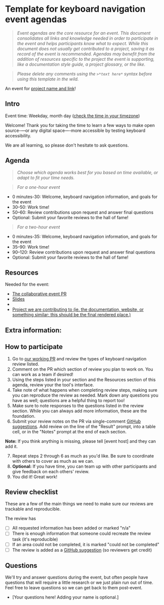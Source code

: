 # Template for keyboard navigation event agendas

> *Event agendas are the core resource for an event. This document consolidates all links and knowledge needed in order to participate in the event and helps participants know what to expect. While this document does not usually get contributed to a project, saving it as record of the event is recommended. Agendas may benefit from the addition of resources specific to the project the event is supporting, like a documentation style guide, a project glossary, or the like.*

> *Please delete any comments using the `>*text here*` syntax before using this template in the wild.*

An event for [project name and link]()!

## Intro

Event time: Weekday, month day ([check the time in your timezone](https://arewemeetingyet.com/))

Welcome! Thank you for taking the time to learn a few ways to make open source-—or any digital space—-more accessible by testing keyboard accessibility.

We are all learning, so please don't hesitate to ask questions.

## Agenda

> *Choose which agenda works best for you based on time available, or adapt to fit your time needs.*

> *For a one-hour event*

- 0 minutes-30: Welcome, keyboard navigation information, and goals for the event
- 30–50: Work time!
- 50–60: Review contributions upon request and answer final questions
- Optional: Submit your favorite reviews to the hall of fame! 

> *For a two-hour event*

- 0 minutes-35: Welcome, keyboard navigation information, and goals for the event
- 35–90: Work time!
- 90–120: Review contributions upon request and answer final questions
- Optional: Submit your favorite reviews to the hall of fame! 

## Resources

Needed for the event:
- [The collaborative event PR]()
- [Slides]()
- 
- [Project we are contributing to (ie. the documentation, website, or something similar; this should be the final rendered place.)]()

Extra information: 
- 

## How to participate

1. Go to [our working PR]() and review the types of keyboard navigation review listed.
2. Comment on the PR which section of review you plan to work on. You can work as a team if desired!
3. Using the steps listed in your section and the Resources section of this agenda, review your the tool's interface.
4. Take note of what happens when completing review steps, making sure you can reproduce the review as needed. Mark down any questions you have as well; questions are a helpful thing to report too!
5. Make sure to note responses to the questions listed in the review section. While you can always add more information, these are the foundation.
6. Submit your review notes on the PR via single-comment [GitHub suggestions](https://docs.github.com/en/pull-requests/collaborating-with-pull-requests/reviewing-changes-in-pull-requests/commenting-on-a-pull-request). Add review on the line of the "Result" prompt, into a table cell, or in the "Notes" prompt at the end of each section.

**Note:** If you think anything is missing, please tell [event host] and they can add it.

7. Repeat steps 2 through 6 as much as you'd like. Be sure to coordinate with others to cover as much as we can.
8. **Optional:** If you have time, you can team up with other participants and give feedback on each others' review.
9. You did it! Great work! 

## Review checklist

These are a few of the main things we need to make sure our reviews are trackable and reproducible.

The review has
- [ ] All requested information has been added or marked "n/a"
- [ ] There is enough information that someone could recreate the review task (it's reproducible)
- [ ] If an area could not be completed, it is marked "could not be completed"
- [ ] The review is added as a [GitHub suggestion](https://docs.github.com/en/pull-requests/collaborating-with-pull-requests/reviewing-changes-in-pull-requests/commenting-on-a-pull-request) (so reviewers get credit)

## Questions

We'll try and answer questions during the event, but often people have questions that will require a little research or we just plain run out of time. Feel free to leave questions so we can get back to them post-event.

- [Your questions here! Adding your name is optional.]